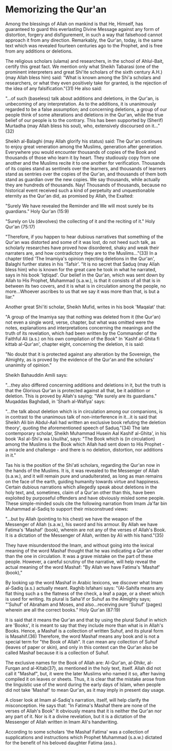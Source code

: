 Memorizing the Qur'an
=====================

Among the blessings of Allah on mankind is that He, Himself, has
guaranteed to guard this everlasting Divine Message against any form of
distortion, forgery and disfigurement, in such a way that falsehood
cannot approach it from any direction. Remarkably, the Qur'an, today, is
the same text which was revealed fourteen centuries ago to the Prophet,
and is free from any additions or deletions.

The religious scholars (ulama) and researchers, in the school of
Ahlul-Bait, certify this great fact. We mention only what Sheikh
Tabarasi (one of the prominent interpreters and great Shi'ite scholars
of the sixth century A.H.) (may Allah bless him) said: "What is known
among the Shi'a scholars and researchers, or what they even positively
take for granted, is the rejection of the idea of any
falsification."(31) He also said:

"...of such (baseless) talk about additions and deletions, in the
Qur'an, is unbecoming of any interpretation. As to the additions, it is
unanimously regarded to be a false assumption; and concerning deletions,
a group of our people think of some alterations and deletions in the
Qur'an, while the true belief of our people is to the contrary. This has
been supported by (Sherif) Murtadha (may Allah bless his soul), who,
extensively discoursed on it..."(32)

Sheikh al-Balaghi (may Allah glorify his status) said: The Qur'an
continues to enjoy great veneration among the Muslims, generation after
generation. Everywhere you would encounter thousands of copies of the
Book and thousands of those who learn it by heart. They studiously copy
from one another and the Muslims recite it to one another for
verification. Thousands of its copies stand as sentinels over the
learners, and thousands of learners stand as sentries over the copies of
the Qur'an, and thousands of them both stand as guardian over the new
copies. We say thousands, while actually they are hundreds of thousands.
Nay! Thousands of thousands, because no historical event received such a
kind of perpetuity and unquestionable eternity as the Qur'an did, as
promised by Allah, the Exalted:

"Surely We have revealed the Reminder and We will most surely be its
guardians." Holy Qur'an (15:9)

"Surely on Us (devolves) the collecting of it and the reciting of it."
Holy Qur'an (75:17)

"Therefore, if you happen to hear dubious narratives that something of
the Qur'an was distorted and some of it was lost, do not heed such talk,
as scholarly researches have proved how disordered, shaky and weak their
narraters are, and how contradictory they are to the Muslims..."(33) In
a chapter titled 'The Imamiya's opinion rejecting deletions in the
Qur'an', Balaghi further states in his 'Tafsir'. "It is no secret that
Saduq (may Allah bless him) who is known for the great care he took in
what he narrated, says in his book 'Iqtiqad'. Our belief in the Qur'an,
which was sent down by Allah to His Prophet, Muhammad (s.a.w.), is that
it consists of all that is in between its two covers, and it is what is
in circulation among the people, no more...Whoever ascribes to us that
we say it was more than that, is but a liar."

Another great Shi'iti scholar, Sheikh Mufid, writes in his book
'Maqalat' that:

"A group of the Imamiya say that nothing was deleted from it (the
Qur'an) not even a single word, verse, chapter, but what was omitted
were the notes, explanations and interpretations concerning the meanings
and the truth of its revelation, which had been written by the Commander
of the Faithful Ali (a.s.) on his own compilation of the Book" In 'Kashf
al-Ghita fi kittab al-Qur'an', chapter eight, concerning the deletion,
it is said:

"No doubt that it is protected against any alteration by the Sovereign,
the Almighty, as is proved by the evidence of the Qur'an and the
scholars' unanimity of opinion."

Sheikh Bahauddin Amili says:

"...they also differed concerning additions and deletions in it, but
the truth is that the Glorious Qur'an is protected against all that, be
it addition or deletion. This is proved by Allah's saying: "We surely
are its guardians." Muqaddas Baghdadi, in 'Sharh al-Wafiya' says:

"...the talk about deletion which is in circulation among our
companions, is in contrast to the unanimous talk of non-interference in
it...it is said that Sheikh Ali bin Abdul-Aali had written an exclusive
book refuting the deletion theory', quoting the aforementioned speech of
Saduq."(34) The late contemporary scholar, Sheikh Muhammad Husein Aal
Kashif al-Ghita', in his book 'Asl al-Shi'a wa Usuliha', says: "The Book
which is (in circulation) among the Muslims is the Book which Allah had
sent down to His Prophet - a miracle and challenge - and there is no
deletion, distortion, nor additions in it."

Tas his is the position of the Shi'ati scholars, regarding the Qur'an
now in the hands of the Muslims. It is, it was revealed to the Messenger
of Allah (s.a.w.), and it will remain pure and unadulterated, as long as
man remains on the face of the earth, guiding humanity towards virtue
and happiness. Certain dubious narrations which allegedly speak about
deletions in the holy text, and, sometimes, claim of a Qur'an other than
this, have been exploited by purposeful offenders and have obviously
misled some people. These simple-minded souls cite the following
narration from Imam Ja'far bin Muhammad al-Sadiq to support their
misconstrued views:

"...but by Allah (pointing to his chest) we have the weapon of the
Messenger of Allah (s.a.w.), his sword and his armour. By Allah we have
Fatima's 'Mashaf' (book), wherein are not any of the verses of Allah's
Book. It is a dictation of the Messenger of Allah, written by Ali with
his hand."(35)

They have misunderstood the Imam, and without going into the lexical
meaning of the word Mashaf thought that he was indicating a Qur'an other
than the one in circulation. It was a grave mistake on the part of these
people. However, a careful scrutiny of the narrative, will help reveal
the actual meaning of the word Mashaf: "By Allah we have Fatima's
'Mashaf' (book),"

By looking up the word Mashaf in Arabic lexicons, we discover what Imam
al-Sadiq (a.s.) actually meant. Raghib Isfahani says: "(Al-Sahifa means
any flat thing such a s the flatness of the check, a leaf a page, or a
sheet which is used for writing. Its plural is Saha'if or Suhuf as the
Almighty says; "'Suhuf' of Abraham and Moses, and also...receiving pure
'Suhuf' (pages) wherein are all the correct books." Holy Qur'an
(87:19)

It is said that it means the Qur'an and that by using the plural Suhuf
in which are 'Books', it is meant to say that they include more than
what is in Allah's Books. Hence, a Mashaf is a collection of written
Suhuf, and its plural form is Masahif.(36) Therefore, the word Mashaf
means any book and is not a special term for "the Book of Allah". It can
mean any collection of Suhuf (leaves of paper or skin), and only in this
context can the Qur'an also be called Mashaf because it is a collection
of Suhuf.

The exclusive names for the Book of Allah are: Al-Qur'an, al-Dhikr,
al-Furqan and al-Kitab(37), as mentioned in the holy text, itself. Allah
did not call it "Mashaf", but, it were the later Muslims who named it
so, after having compiled it on leaves or sheets. Thus, it is clear that
the mistake arose from the linguistic use of the word during the early
days of Islam, when people did not take 'Mashaf' to mean Qur'an, as it
may imply in present day usage.

A closer look at Imam al-Sadiq's narration, itself, will help clarify
the misconception. He says that: "In Fatima's Mashaf there are none of
the verses of Allah's Book" It obviously means that it is neither the
Qur'an nor any part of it. Nor is it a divine revelation, but it is a
dictation of the Messenger of Allah written in Imam Ali's handwriting.

According to some scholars 'the Mashaf Fatima' was a collection of
supplications and instructions which Prophet Muhammad (s.a.w.) dictated
for the benefit of his beloved daughter Fatima (ass.).


